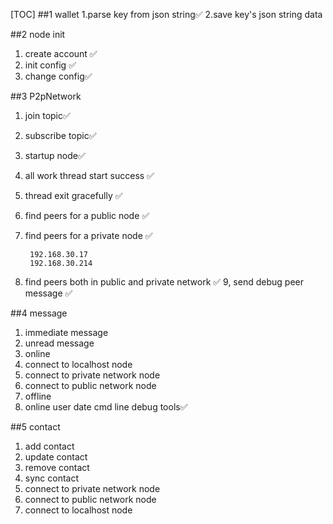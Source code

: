 
[TOC]
##1 wallet
1.parse key from json string✅
2.save key's json string data

##2 node init
1. create account ✅
2. init config ✅
3. change config✅

##3 P2pNetwork
1. join topic✅
2. subscribe topic✅
3. startup node✅
4. all work thread start success ✅
5. thread exit gracefully ✅
6. find peers for a public node  ✅
7. find peers for a private node ✅
   
        192.168.30.17
        192.168.30.214
   
8. find peers both in public and private network ✅
9, send debug peer message ✅
   

##4 message
1. immediate message
2. unread message
3. online  
4. connect to localhost node
5. connect to private network node
6. connect to public network node
7. offline
8. online user date cmd line debug tools✅

##5 contact
1. add contact
2. update contact
3. remove contact
4. sync contact
5. connect to private network node
6. connect to public network node
7. connect to localhost node


